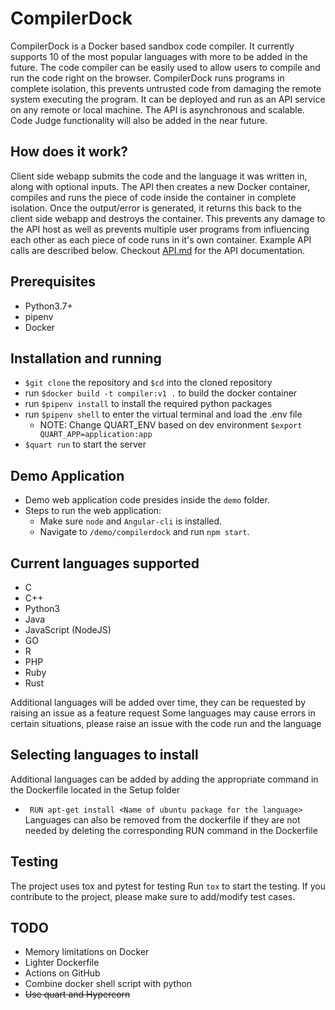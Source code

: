 # CompilerDock
CompilerDock is a Docker based sandbox code compiler. It currently supports 10 of the most popular languages with more to be added in the future. The code compiler can be easily used to allow users to compile and run the code right on the browser. CompilerDock runs programs in complete isolation, this prevents untrusted code from damaging the remote system executing the program. It can be deployed and run as an API service on any remote or local machine. The API is asynchronous and scalable. Code Judge functionality will also be added in the near future.
## How does it work?
Client side webapp submits the code and the language it was written in, along with optional inputs. The API then creates a new Docker container, compiles and runs the piece of code inside the container in complete isolation. Once the output/error is generated, it returns this back to the client side webapp and destroys the container. This prevents any damage to the API host as well as prevents multiple user programs from influencing each other as each piece of code runs in it's own container. Example API calls are described below. Checkout [API.md](https://github.com/amanmalali/CompilerDock/blob/mridul303-patch-1/API.md) for the API documentation.
## Prerequisites
* Python3.7+
* pipenv
* Docker
## Installation and running
* ```$git clone``` the repository and ```$cd``` into the cloned repository
* run ```$docker build -t compiler:v1 .``` to build the docker container
* run ```$pipenv install``` to install the required python packages
* run ```$pipenv shell``` to enter the virtual terminal and load the .env file
  * NOTE: Change QUART_ENV based on dev environment ```$export QUART_APP=application:app```
* ```$quart run``` to start the server

## Demo Application
* Demo web application code presides inside the ```demo``` folder.
* Steps to run the web application:
  * Make sure ```node``` and ```Angular-cli``` is installed.
  * Navigate to ```/demo/compilerdock``` and run ```npm start```.
## Current languages supported
* C
* C++
* Python3
* Java
* JavaScript (NodeJS)
* GO
* R
* PHP
* Ruby
* Rust

Additional languages will be added over time, they can be requested by raising an issue as a feature request
Some languages may cause errors in certain situations, please raise an issue with the code run and the language

## Selecting languages to install
Additional languages can be added by adding the appropriate command in the Dockerfile located in the Setup folder
* ``` RUN apt-get install <Name of ubuntu package for the language>```
Languages can also be removed from the dockerfile if they are not needed by deleting the corresponding RUN command in the Dockerfile

## Testing
The project uses tox and pytest for testing
Run ```tox``` to start the testing.
If you contribute to the project, please make sure to add/modify test cases.


## TODO
* Memory limitations on Docker
* Lighter Dockerfile
* Actions on GitHub
* Combine docker shell script with python
* ~~Use quart and Hypercorn~~

